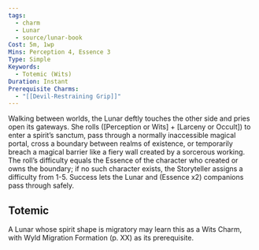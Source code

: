 ```yaml
---
tags:
  - charm
  - Lunar
  - source/lunar-book
Cost: 5m, 1wp
Mins: Perception 4, Essence 3
Type: Simple
Keywords:
  - Totemic (Wits)
Duration: Instant
Prerequisite Charms:
  - "[[Devil-Restraining Grip]]"
---
```

Walking between worlds, the Lunar deftly touches the other side and pries open its gateways. She rolls ([Perception or Wits] + [Larceny or Occult]) to enter a spirit’s sanctum, pass through a normally inaccessible magical portal, cross a boundary between realms of existence, or temporarily breach a magical barrier like a fiery wall created by a sorcerous working. The roll’s difficulty equals the Essence of the character who created or owns the boundary; if no such character exists, the Storyteller assigns a difficulty from 1-5. Success lets the Lunar and (Essence x2) companions pass through safely. 
## Totemic 

A Lunar whose spirit shape is migratory may learn this as a Wits Charm, with Wyld Migration Formation (p. XX) as its prerequisite.